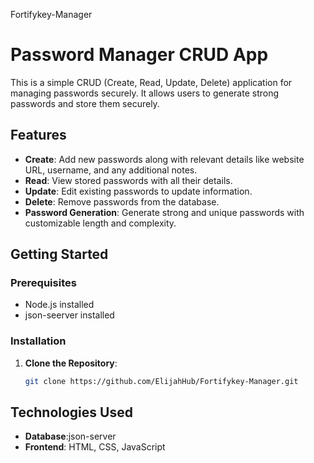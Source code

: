  Fortifykey-Manager

# Password Manager CRUD App

This is a simple CRUD (Create, Read, Update, Delete) application for managing passwords securely. It allows users to generate strong passwords and store them securely.

## Features

- **Create**: Add new passwords along with relevant details like website URL, username, and any additional notes.
- **Read**: View stored passwords with all their details.
- **Update**: Edit existing passwords to update information.
- **Delete**: Remove passwords from the database.
- **Password Generation**: Generate strong and unique passwords with customizable length and complexity.

## Getting Started

### Prerequisites

- Node.js installed
- json-seerver installed 

### Installation

1. **Clone the Repository**:

   ```bash
   git clone https://github.com/ElijahHub/Fortifykey-Manager.git

## Technologies Used

- **Database**:json-server
- **Frontend**: HTML, CSS, JavaScript

